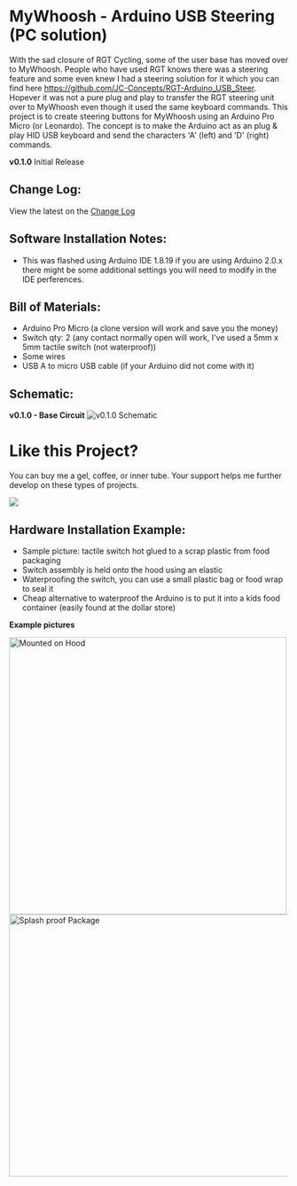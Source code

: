 # MyWhoosh - Arduino USB Steering (PC solution)
With the sad closure of RGT Cycling, some of the user base has moved over to MyWhoosh. People who have used RGT knows there was a steering feature and some even knew I had a steering solution for it which you can find here https://github.com/JC-Concepts/RGT-Arduino_USB_Steer. Hopever it was not a pure plug and play to transfer the RGT steering unit over to MyWhoosh even though it used the same keyboard commands. This project is to create steering buttons for MyWhoosh using an Arduino Pro Micro (or Leonardo). The concept is to make the Arduino act as an plug & play HID USB keyboard and send the characters 'A' (left) and 'D' (right) commands.

**v0.1.0** Initial Release

## Change Log:
View the latest on the [Change Log](https://github.com/JC-Concepts/MyWhoosh-ArduinoSteering/blob/main/CHANGELOG.md) 

## Software Installation Notes:
* This was flashed using Arduino IDE 1.8.19 if you are using Arduino 2.0.x there might be some additional settings you will need to modify in the IDE perferences.


## Bill of Materials:
* Arduino Pro Micro (a clone version will work and save you the money)
* Switch qty: 2 (any contact normally open will work, I've used a 5mm x 5mm tactile switch (not waterproof))
* Some wires
* USB A to micro USB cable (if your Arduino did not come with it)



## Schematic:

 **v0.1.0 - Base Circuit**
<img src="https://user-images.githubusercontent.com/126370788/284778269-77ad810c-1040-4ff1-814f-9918f80b4844.png" alt="v0.1.0 Schematic" title="v0.1.0 Schematic">



# Like this Project? 
You can buy me a gel, coffee, or inner tube. Your support helps me further develop on these types of projects. 


[![](https://www.paypalobjects.com/en_US/i/btn/btn_donateCC_LG.gif)](https://www.paypal.com/cgi-bin/webscr?cmd=_s-xclick&hosted_button_id=RE2GQDK8CD2WW)


## Hardware Installation Example:
- Sample picture: tactile switch hot glued to a scrap plastic from food packaging
- Switch assembly is held onto the hood using an elastic 
- Waterproofing the switch, you can use a small plastic bag or food wrap to seal it
- Cheap alternative to waterproof the Arduino is to put it into a kids food container (easily found at the dollar store)

**Example pictures**

<img src="https://user-images.githubusercontent.com/126370788/221392142-773b0838-bffe-4697-9338-dc0e4f6b5d25.png" alt="Mounted on Hood" title="Mounted on Hood" height="500" width="500" >
<img src="https://user-images.githubusercontent.com/126370788/221392171-1d6f0b53-b0fe-4620-9c53-d61f71be0e96.png" alt="Splash proof Package" title="Splash Proof Container"height="473" width="800" >



